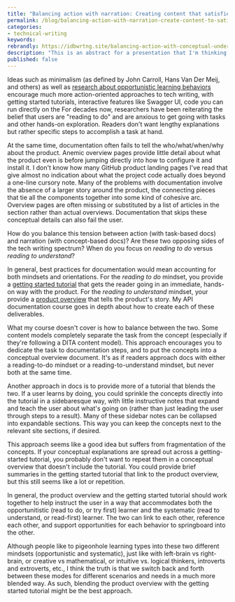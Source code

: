 ```yaml
---
title: "Balancing action with narration: Creating content that satisfies both opportunistic and systematic learning modes"
permalink: /blog/balancing-action-with-narration-create-content-to-satisfy-opportunistic-and-systematic/
categories:
- technical-writing
keywords:
rebrandly: https://idbwrtng.site/balancing-action-with-conceptual-undersanding
description: "This is an abstract for a presentation that I'm thinking about creating. In a nutshell, the presentation focuses on finding the right balance between action-oriented task writing and big picture narrative product overviews &mdash; both of which seem to be opposing content types in technical communication."
published: false
---
```


Ideas such as minimalism (as defined by John Carroll, Hans Van Der Meij, and others) as well as [research about opportunistic learning behaviors](/learnapidoc/docapiscode_research_on_documenting_code.html) encourage much more action-oriented approaches to tech writing, with getting started tutorials, interactive features like Swagger UI, code you can run directly on the For decades now, researchers have been reiterating the belief that users are "reading to do" and are anxious to get going with tasks and other hands-on exploration. Readers don't want lengthy explanations but rather specific steps to accomplish a task at hand.

At the same time, documentation often fails to tell the who/what/when/why about the product. Anemic overview pages provide little detail about what the product even is before jumping directly into how to configure it and install it. I don't know how many GitHub product landing pages I've read that give almost no indication about what the project code actually does beyond a one-line cursory note. Many of the problems with documentation involve the absence of a larger story around the product, the connecting pieces that tie all the components together into some kind of cohesive arc. Overview pages are often missing or substituted by a list of articles in the section rather than actual overviews. Documentation that skips these conceptual details can also fail the user.

How do you balance this tension between action (with task-based docs) and narration (with concept-based docs)? Are these two opposing sides of the tech writing spectrum? When do you focus on *reading to do* versus *reading to understand*?

In general, best practices for documentation would mean accounting for both mindsets and orientations. For the *reading to do* mindset, you  provide a [getting started tutorial](/learnapidoc/docapis_doc_getting_started_section.html) that gets the reader going in an immediate, hands-on way with the product. For the *reading to understand* mindset, your provide a [product overview](/learnapidoc/docapis_doc_overview.html) that tells the product's story. My API documentation course goes in depth about how to create each of these deliverables.

What my course doesn't cover is how to balance between the two. Some content models completely separate the task from the concept (especially if they're following a DITA content model). This approach encourages you to dedicate the task to documentation steps, and to put the concepts into a conceptual overview document. It's as if readers approach docs with either a reading-to-do mindset or a reading-to-understand mindset, but never both at the same time.

Another approach in docs is to provide more of a tutorial that blends the two. If a user learns by doing, you could sprinkle the concepts directly into the tutorial in a sidebaresque way, with little instructive notes that expand and teach the user about what's going on (rather than just leading the user through steps to a result). Many of these sidebar notes can be collapsed into expandable sections. This way you can keep the concepts next to the relevant site sections, if desired.

This approach seems like a good idea but suffers from fragmentation of the concepts. If your conceptual explanations are spread out across a getting-started tutorial, you probably don't want to repeat them in a conceptual overview that doesn't include the tutorial. You could provide brief summaries in the getting started tutorial that link to the product overview, but this still seems like a lot or repetition.

In general, the product overview and the getting started tutorial should work together to help instruct the user in a way that accommodates both the opportunitistic (read to do, or try first) learner and the systematic (read to understand, or read-first) learner. The two can link to each other, reference each other, and support opportunities for each behavior to springboard into the other.

Although people like to pigeonhole learning types into these two different mindsets (opportunistic and systematic), just like with left-brain vs right-brain, or creative vs mathematical, or intuitive vs. logical thinkers, introverts and extroverts, etc., I think the truth is that we switch back and forth between these modes for different scenarios and needs in a much more blended way. As such, blending the product overview with the getting started tutorial might be the best approach.
